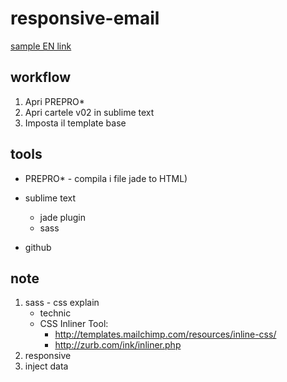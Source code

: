 # responsive-email

[sample EN link](https://rawgit.com/cromozooom/responsive-email/master/v02/index_en.html "fiorentina")

## workflow
1. Apri PREPRO*
2. Apri cartele v02 in sublime text
3. Imposta il template base

## tools
- PREPRO* - compila i file jade to HTML)

- sublime text
	- jade plugin
	- sass

- github

## note
1. sass - css explain
	- technic
	- CSS Inliner Tool:
		- http://templates.mailchimp.com/resources/inline-css/
		- http://zurb.com/ink/inliner.php
2. responsive
3. inject data

